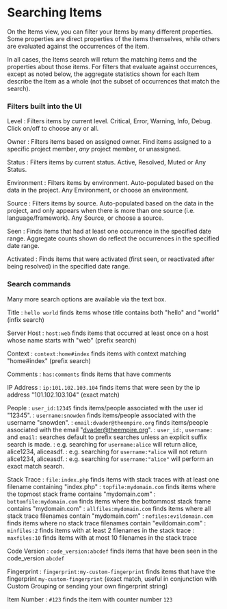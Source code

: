 # Searching Items

On the Items view, you can filter your Items by many different properties. Some properties are
direct properties of the items themselves, while others are evaluated against the occurrences of the
item.

In all cases, the Items search will return the matching items and the properties about those items.
For filters that evaluate against occurrences, except as noted below, the aggregate statistics shown
for each Item describe the Item as a whole (not the subset of occurrences that match the search).

### Filters built into the UI

Level
: Filters items by current level. Critical, Error, Warning, Info, Debug. Click on/off to choose
  any or all.
 
Owner
: Filters items based on assigned owner. Find items assigned to a specific project member, _any_ project member, or unassigned.

Status
: Filters items by current status. Active, Resolved, Muted or Any Status.

Environment
: Filters items by environment. Auto-populated based on the data in the project. Any Environment,
  or choose an environment.

Source
: Filters items by source. Auto-populated based on the data in the project, and only appears when
  there is more than one source (i.e. language/framework). Any Source, or choose a source.

Seen
: Finds items that had at least one occurrence in the specified date range. Aggregate counts shown
  do reflect the occurrences in the specified date range.

Activated
: Finds items that were activated (first seen, or reactivated after being resolved) in the specified
  date range.

### Search commands

Many more search options are available via the text box.

Title
:  `hello world` finds items whose title contains both "hello" and "world" (infix search)

Server Host
: `host:web` finds items that occurred at least once on a host whose name starts with "web"
  (prefix search)

Context
: `context:home#index` finds items with context matching "home#index" (prefix search)

Comments
: `has:comments` finds items that have comments

IP Address
: `ip:101.102.103.104` finds items that were seen by the ip address "101.102.103.104" (exact match)

People
: `user_id:12345` finds items/people associated with the user id "12345".
: `username:snowden` finds items/people associated with the username "snowden".
: `email:dvader@theempire.org` finds items/people associated with the email "dvader@theempire.org".
: `user_id:`, `username:` and `email:` searches default to prefix searches unless an explicit suffix
  search is made.
: e.g. searching for `username:alice` will return alice, alice1234, aliceasdf.
: e.g. searching for `username:*alice` will not return alice1234, aliceasdf.
: e.g. searching for `username:"alice"` will perform an exact match search.

Stack Trace
: `file:index.php` finds items with stack traces with at least one filename containing "index.php"
: `topfile:mydomain.com` finds items where the topmost stack frame contains "mydomain.com"
: `bottomfile:mydomain.com` finds items where the bottommost stack frame contains "mydomain.com"
: `allfiles:mydomain.com` finds items where all stack trace filenames contain "mydomain.com"
: `nofiles:evildomain.com` finds items where no stack trace filenames contain "evildomain.com"
: `minfiles:2` finds items with at least 2 filenames in the stack trace
: `maxfiles:10` finds items with at most 10 filenames in the stack trace

Code Version
: `code_version:abcdef` finds items that have been seen in the code_version `abcdef`

Fingerprint
: `fingerprint:my-custom-fingerprint` finds items that have the fingerprint `my-custom-fingerprint` (exact match, useful in conjunction with Custom Grouping or sending your own fingerprint string)

Item Number
: `#123` finds the item with counter number `123`
